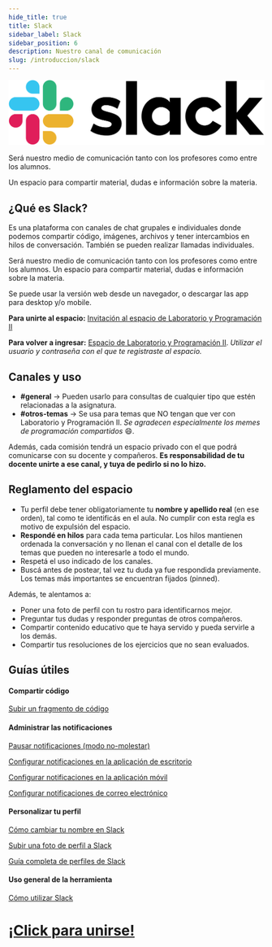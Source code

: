 ```yaml
---
hide_title: true
title: Slack
sidebar_label: Slack
sidebar_position: 6
description: Nuestro canal de comunicación
slug: /introduccion/slack
---
```


![Slack Logo](/introduccion/slack-logo-thumb.png)

Será nuestro medio de comunicación tanto con los profesores como entre los alumnos. 

Un espacio para compartir material, dudas e información sobre la materia.

## ¿Qué es Slack?
Es una plataforma con canales de chat grupales e individuales donde podemos compartir código, imágenes, archivos y tener intercambios en hilos de conversación. También se pueden realizar llamadas individuales.

Será nuestro medio de comunicación tanto con los profesores como entre los alumnos. Un espacio para compartir material, dudas e información sobre la materia. 

Se puede usar la versión web desde un navegador, o descargar las app para desktop y/o mobile.

**Para unirte al espacio:** [Invitación al espacio de Laboratorio y Programación II](https://join.slack.com/t/utn-prog2/shared_invite/zt-a7q2ca78-HDLaVbxtzMLSzVrxct3xWg)

**Para volver a ingresar:** [Espacio de Laboratorio y Programación II](https://utn-prog2.slack.com). *Utilizar el usuario y contraseña con el que te registraste al espacio.*

## Canales y uso
* __#general__ →  Pueden usarlo para consultas de cualquier tipo que estén relacionadas a la asignatura.
* __#otros-temas__ → Se usa para temas que NO tengan que ver con Laboratorio y Programación II. *Se agradecen especialmente los memes de programación compartidos* :smile:.

Además, cada comisión tendrá un espacio privado con el que podrá comunicarse con su docente y compañeros. **Es responsabilidad de tu docente unirte a ese canal, y tuya de pedirlo si no lo hizo.**

## Reglamento del espacio
* Tu perfil debe tener obligatoriamente tu __nombre y apellido real__ (en ese orden), tal como te identificás en el aula. No cumplir con esta regla es motivo de expulsión del espacio.
* __Respondé en hilos__ para cada tema particular. Los hilos mantienen ordenada la conversación y no llenan el canal con el detalle de los temas que pueden no interesarle a todo el mundo.
* Respetá el uso indicado de los canales.
* Buscá antes de postear, tal vez tu duda ya fue respondida previamente. Los temas más importantes se encuentran fijados (pinned).

Además, te alentamos a:
* Poner una foto de perfil con tu rostro para identificarnos mejor.
* Preguntar tus dudas y responder preguntas de otros compañeros. 
* Compartir contenido educativo que te haya servido y pueda servirle a los demás. 
* Compartir tus resoluciones de los ejercicios que no sean evaluados. 

## Guías útiles
#### Compartir código
[Subir un fragmento de código](https://slack.com/intl/es-ar/help/articles/204145658-C%C3%B3mo-crear-un-fragmento)
#### Administrar las notificaciones
[Pausar notificaciones (modo no-molestar)](https://slack.com/intl/es-ar/help/articles/214908388-C%C3%B3mo-pausar-tus-notificaciones-a-trav%C3%A9s-del-modo-No-molestar)

[Configurar notificaciones en la aplicación de escritorio](https://slack.com/intl/es-ar/help/articles/201355156-Gu%C3%ADa-sobre-las-notificaciones-en-la-computadora)

[Configurar notificaciones en la aplicación móvil](https://slack.com/intl/es-ar/help/articles/360025446073-Gu%C3%ADa-sobre-las-notificaciones-en-dispositivos-m%C3%B3viles)

[Configurar notificaciones de correo electrónico](https://slack.com/intl/es-ar/help/articles/360042339754-Gu%C3%ADa-sobre-las-notificaciones-por-correo-electr%C3%B3nico)
#### Personalizar tu perfil
[Cómo cambiar tu nombre en Slack](https://slack.com/intl/es-ar/help/articles/216360827-Cambiar-tu-nombre-de-Slack)

[Subir una foto de perfil a Slack](https://slack.com/intl/es-ar/help/articles/115005506003-Subir-una-foto-de-perfil)

[Guía completa de perfiles de Slack](https://slack.com/intl/es-ar/help/categories/360000047906)
#### Uso general de la herramienta
[Cómo utilizar Slack](https://slack.com/intl/es-ar/help/categories/200111606)


# [¡Click para unirse!](https://join.slack.com/t/utn-prog2/shared_invite/zt-a7q2ca78-HDLaVbxtzMLSzVrxct3xWg)